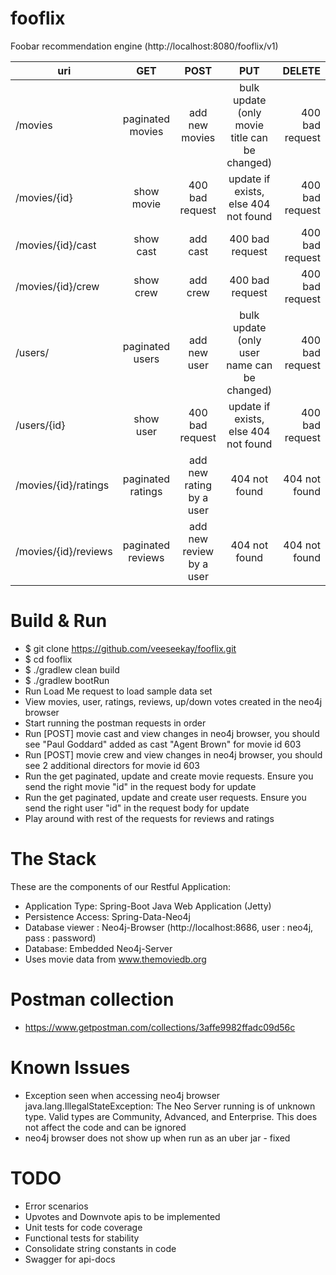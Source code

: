 # fooflix
Foobar recommendation engine (http://localhost:8080/fooflix/v1)

uri | GET | POST | PUT | DELETE
--- | :---: | :----: | :---: | ------:
/movies | paginated movies | add new movies | bulk update (only movie title can be changed) | 400 bad request
/movies/{id} | show movie | 400 bad request | update if exists, else 404 not found | 400 bad request
/movies/{id}/cast | show cast | add cast | 400 bad request | 400 bad request
/movies/{id}/crew | show crew | add crew | 400 bad request | 400 bad request
/users/ | paginated users | add new user | bulk update (only user name can be changed) | 400 bad request
/users/{id} | show user | 400 bad request | update if exists, else 404 not found | 400 bad request
/movies/{id}/ratings | paginated ratings | add new rating by a user | 404 not found | 404 not found
/movies/{id}/reviews | paginated reviews | add new review by a user | 404 not found | 404 not found

# Build & Run

* $ git clone https://github.com/veeseekay/fooflix.git
* $ cd fooflix
* $ ./gradlew clean build
* $ ./gradlew bootRun
* Run Load Me request to load sample data set
* View movies, user, ratings, reviews, up/down votes created in the neo4j browser
* Start running the postman requests in order
* Run [POST] movie cast and view changes in neo4j browser, you should see "Paul Goddard" added as cast "Agent Brown" for movie id 603
* Run [POST] movie crew and view changes in neo4j browser, you should see 2 additional directors for movie id 603
* Run the get paginated, update and create movie requests. Ensure you send the right movie "id" in the request body for update
* Run the get paginated, update and create user requests. Ensure you send the right user "id" in the request body for update
* Play around with rest of the requests for reviews and ratings

# The Stack
These are the components of our Restful Application:
* Application Type: Spring-Boot Java Web Application (Jetty)
* Persistence Access: Spring-Data-Neo4j
* Database viewer : Neo4j-Browser (http://localhost:8686, user : neo4j, pass : password)
* Database: Embedded Neo4j-Server
* Uses movie data from www.themoviedb.org

# Postman collection
* https://www.getpostman.com/collections/3affe9982ffadc09d56c

# Known Issues
* Exception seen when accessing neo4j browser
java.lang.IllegalStateException: The Neo Server running is of unknown type. Valid types are Community, Advanced, and Enterprise.
This does not affect the code and can be ignored
* neo4j browser does not show up when run as an uber jar - fixed

# TODO
* Error scenarios
* Upvotes and Downvote apis to be implemented
* Unit tests for code coverage
* Functional tests for stability
* Consolidate string constants in code
* Swagger for api-docs